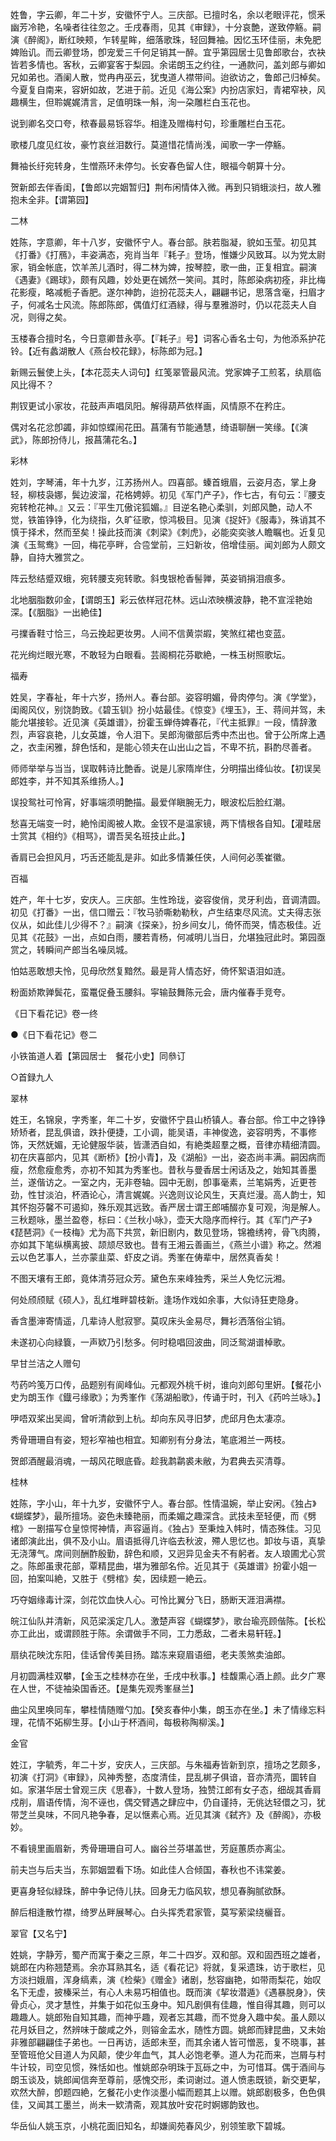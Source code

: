 <!-- { "loadSidebar": true } -->
姓鲁，字云卿，年二十岁，安徽怀宁人。三庆部。已擅时名，余以老眼评花，惯釆幽芳冷艳，名噪者往往忽之。壬戌春雨，见其《审録》，十分哀艶，遂致停觞。嗣演《醉阁》，断红映颊，乍转星眸，细落歌珠，轻回舞袖。因忆玉环佳丽，未免肥婢贻讥。而云卿登场，卽宠爱三千何足销其一醉。宜乎第园居士见鲁郎歌台，衣袂皆若多情也。客秋，云卿宴客于梨园。余诺朗玉之约往，一通款问，盖刘郎与卿如兄如弟也。酒阑人散，觉冉冉巫云，犹曳道人襟带间。迨欲访之，鲁郎己归棹矣。今夏复自南来，容姸如故，艺进于前。近见《海公案》内扮店家妇，青裙窄袂，风趣横生，但聆娓娓清言，足值明珠一斛，洵一朶雕栏白玉花也。

说到卿名交口夸，秾春最易铄容华。相逢及赠梅村句，珍重雕栏白玉花。

歌楼几度见红妆，豪竹哀丝泪数行。莫道惜花情尚浅，闻歌一字一停觞。

舞袖长纡宛转身，生憎燕环未停匀。长安春色留人住，眼福今朝算十分。

贺新郎去伴香闺，【鲁郎以完姻暂归】荆布闲情体入微。再到只销蛾淡扫，故人雅抱未全非。【谓第园】

二林

姓陈，字意卿，年十八岁，安徽怀宁人。春台部。肤若脂凝，貌如玉莹。初见其《打番》《打鴈》，丰姿满态，宛肖当年『耗子』登场，惟嫌少风致耳。以为党太尉家，销金帐底，饮羊羔儿酒时，得二林为婢，按琴腔，歌一曲，正复相宜。嗣演《遇妻》《踢球》，颇有风趣，妙处更在嫣然一笑间。其时，陈郎染病初痊，非比梅花影瘦，略减栀子香肥。遂尔神韵，迨扮花蕊夫人，翩翩书记，思落含毫，扫眉才子，何减名士风流。陈郎陈郎，偶值灯红酒緑，得与羣雅游时，仍以花蕊夫人自况，则得之矣。

玉楼春合擅时名，今日意卿昔永亭。【『耗子』号】词客心香名士句，为他添系护花铃。【近有蠡湖散人《燕台校花録》，标陈郎为冠。】

新赐云鬟使上头，【本花蕊夫人词句】红笺翠管最风流。党家婢子工煎茗，纨扇临风比得不？

荆钗更试小家妆，花鼓声声唱凤阳。解得葫芦依样画，风情原不在矜庄。

偶对名花忿卽蠲，非如惊蝶闹花田。菖蒲有节能通慧，绮语聊酬一笑缘。【《演武》，陈郎扮侍儿，报菖蒲花名。】

彩林

姓刘，字琴浦，年十九岁，江苏扬州人。四喜部。螓首蛾眉，云姿月态，掌上身轻，柳枝袅娜，鬓边波溜，花格娉婷。初见《军门产子》，作七古，有句云：『腰支宛转枪花神。』又云：『平生兀傲诧狐媚。』目逆名艳心柔驯，刘郎风艶，动人不觉，铁笛铮铮，化为绕指，久旷征歌，惊鸿极目。见演《捉奸》《服毒》，殊诮其不慎于择术，然而至矣！操此技而演《刺梁》《刺虎》，必能奕奕骇人瞻瞩也。近复见演《玉鸳鸯》一回，梅花亭畔，合卺堂前，三妇新妆，倍增佳丽。闻刘郎为人颇文静，自持大雅赏之。

阵云愁结蹙双蛾，宛转腰支宛转歌。斜曳银枪香髻亸，英姿销捐泪痕多。

北地胭脂数卯金，【谓朗玉】彩云依样冠花林。远山浓映横波静，艳不宣淫艳始深。【《胭脂》一出絶佳】

弓擈香鞋寸恰三，乌云挽起更妆男。人间不信黄崇嘏，笑煞红裙也变蓝。

花光绚烂眼光寒，不敢轻为白眼看。芸阁桐花芬歇絶，一株玉树照歌坛。

福寿

姓吴，字春祉，年十六岁，扬州人。春台部。姿容明媚，骨肉停匀。演《学堂》，闺阁风仪，别饶韵致。《碧玉钏》扮小姑最佳。《惊变》《埋玉》，王、蒋间并驾，未能允堪接轸。近见演《英雄谱》，扮霍玉蝉侍婢春花，『代主抵罪』一段，情辞激烈，声容哀艳，儿女英雄，令人泪下。吴郎洵徽部后秀中杰出也。曾于公所席上遇之，衣圭闲雅，辞色恬和，是能心领夫在山出山之旨，不卑不抗，斟酌尽善者。

师师举举与当当，误取韩诗比艶香。说是儿家隋岸住，分明描出绛仙妆。【初误吴郎姓李，并不知其系维扬人。】

误投鸳社可怜宵，好事端须明艶描。最爱佯瞋腕无力，眼波松后脸红潮。

愁喜无端变一时，絶怜闺阁被人欺。金钗不是温家镜，两下情根各自知。【灌畦居士赏其《相约》《相骂》，谓吾吴名班技止此。】

香肩已会担风月，巧舌还能乱是非。如此多情兼任侠，人间何必羡崔徽。

百福

姓产，年十七岁，安庆人。三庆部。生性玲珑，姿容俊俏，灵牙利齿，音调清圆。初见《打番》一出，信口赠云：『牧马骄嘶勅勒秋，卢生结束尽风流。丈夫得志张仪从，如此佳儿少得不？』嗣演《探亲》，扮乡间女儿，倚怀而哭，情态极佳。近见其《花鼓》一出，点如白雨，腰若青杨，何减明儿当日，允堪独冠此时。第园亟赏之，转瞬间产郎当名噪凤城。

怕姑恶敢想夫怜，见母欣然复黯然。最是背人情态好，倚怀絮语泪如涟。

粉面娇欺亸鬓花，蛮鼍促叠玉腰斜。寜输鼓舞陈元会，唐内催春手竞夸。

《日下看花记》卷一终

●《日下看花记》卷二

小铁笛道人着【第园居士　餐花小史】同叅订

○首録九人

翠林

姓王，名锦泉，字秀峯，年二十岁，安徽怀宁县山桥镇人。春台部。伶工中之铮铮矫矫者，昆乱俱谙，跌扑便捷，工小调，能吴语，丰神俊逸，姿容明秀，不事修饰，天然妩媚，无论健服华装，皆潇洒自如，有絶类超羣之概，音律亦精细清圆。初在庆喜部内，见其《断桥》【扮小青】，及《湖船》一出，姿态尚丰满。嗣因病而瘦，然愈瘦愈秀，亦初不知其为秀峯也。昔秋与曼香居士闲话及之，始知其善墨兰，遂偕访之。一室之内，无非卷轴。园中无剧，卽事毫素，兰笔娟秀，近更苍劲，性甘淡泊，杯酒论心，清言娓娓。兴逸则议论风生，天真烂漫。高人韵士，知其怀抱芬馨不可遏抑，殊乐观其远致。香严居士谓王郎哺醊亦复可观，洵是解人。三秋题咏，墨兰盈卷，标曰：《兰秋小咏》，壶天大隐序而梓行。其《军门产子》《琵琶洞》《一枝梅》尤为高下共赏，新旧剧内，数见登场，锦襜绣袴，骨飞肉腾，亦如其下笔纵横离披、颉颃尽致也。昔有王湘云善画兰，《燕兰小谱》称之。然湘云以色艺事人，兰亦蒙韭菜、虾皮之诮。秀峯在俦辈中，居然真香矣！

不图天壤有王郎，竟体清芬冠众芳。黛色东来峰独秀，采兰人免忆沅湘。

何处颀颀赋《硕人》，乱红堆畔碧枝新。逢场作戏如余事，大似诗狂吏隐身。

香含墨渖寄情遥，几辈诗人慰寂寥。莫叹床头金易尽，舞衫洒落俗尘销。

未遂初心向緑簔，一声欵乃引愁多。何时稳唱回波曲，同泛鸳湖谱棹歌。

早甘兰洁之人赠句

芍药吟笺万口传，品题别有阆峰仙。元都观外桃千树，谁向刘郎句里姸。【餐花小史为朗玉作《鐡弓缘歌》；为秀峯作《荡湖船歌》，传诵于时，刊入《药吟兰咏》。】

吚唔双桨出吴阊，曾听清歈到上杭。却向东风寻旧梦，虎邱月色太凄凉。

秀骨珊珊自有姿，短衫窄袖也相宜。知卿别有分身法，笔底湘兰一两枝。

贺郎酒醒最消魂，一刼风花眼底昏。趁我鹔鹴裘未敝，为君典去买清尊。

桂林

姓陈，字小山，年十九岁，安徽怀宁人。春台部。性情温婉，举止安闲。《独占》《蝴蝶梦》，最所擅场。姿色未臻艳丽，而柔媚之趣深含。武技未至轻便，而《劈棺》一剧描写仓皇惊愕神情，声容逼肖。《独占》至秉烛入帏时，情态殊佳。习见诸郎演此出，俱不及小山。眉语抵得几许临去秋波，殢人思忆也。卸妆与语，真挚无浇薄气。席间则酬酢殷勤，辞色和顺，又迥异见金夫不有躬者。友人琅圃尤心赏之。陈郎虽隶花部，覃精昆曲，堪为雅部名伶。近见其于《英雄谱》扮霍小姐一回，拍案叫絶，又胜于《劈棺》矣，因续题一絶云。

巧夺姻缘毒计深，剑花饮血快人心。可怜比翼分飞日，肠断天涯泪满襟。

皖江仙队并清新，风范梁溪定几人。激楚声容《蝴蝶梦》，歌台瑜亮顾偕陈。【长松亦工此出，或谓顾胜于陈。余谓做手不同，工力悉敌，二者未易轩轾。】

扇纨花映沈东阳，佳话曾传美目扬。踏冻来窥眉语细，老夫羡煞卖油郎。

月初圆满桂双攀，【金玉之桂林亦在坐，壬戌中秋事。】桂馥熏心酒上颜。此夕广寒在人世，不徒袖染国香还。【是集先观秀峯昼兰】

曲尘风里唤同车，攀桂情随赠勺加。【癸亥春仲小集，朗玉亦在坐。】未了情缘忘料理，花情不妬柳生芽。【小山于杯酒间，每极称陶柳溪。】

金官

姓江，字毓秀，年二十岁，安庆人，三庆部。与朱福寿皆新到京，擅场之艺颇多，初演《打洞》《审録》，风神秀整，态度清佳，昆乱梆子俱谙，音亦清亮，圜转自如。家湛华居士曾观三庆《思春》，十数人登场，独赞江郎有女子态，细觇其香肩戍削，眉语传情，洵不诬也，偶交臂遇之肆应中，仍自谨持，无佻达轻儇之习，犹带芝兰臭味，不同凡艳争春，足以惬素心焉。近见其演《弑齐》及《醉阁》，亦极妙。

不看镜里画眉新，秀骨珊珊自可人。幽谷兰芬堪盖世，芳庭蕙质亦离尘。

前夫岂与后夫当，东郭姻盟看下场。如此佳人合倾国，春秋也不讳棠姜。

更喜身轻似緑珠，醉中争记侍儿扶。回身无力临风软，想见春胸腻欲酥。

醉后相逢散竹襟，绮罗丛畔展琴心。白头挥秃君家管，莫写萦梁绕欐音。

翠官【又名宁】

姓姚，字静芳，蜀产而寓于秦之三原，年二十四岁。双和部。双和固西班之雄者，姚郎在内称翘楚焉。余亦耳熟其名，适《看花记》将就，复采遗珠，访于歌栏，见方淡扫娥眉，浑身缟素，演《检柴》《赠金》诸剧，愁容幽艳，如带雨梨花，始叹名下无虚，披榛采兰，有心人未易巧相值也。既而演《挈妆潜遁》《遇暴脱身》，侠骨贞心，灵才慧性，并集于如花似玉身中。知凡剧俱有佳趣，惟自得其趣，则可以趣趣人。姚郎殆自知其趣，而神乎趣，观者忘其趣，而不觉身入趣中矣。虽人颇以花月妖目之，然辨味于酸咸之外，则镕金盂水，随性方圆。姚郎而肄昆曲，又未始非雅部翩翩佳子弟也。一日再访，适郎未至，而其余诸人皆可憎恶，复不晓事，甚至管班伧父目道人为风颠，使少年血气，其人必饱老拳。道人为花而来，岂屑与村牛计较，司空见惯，殊恬如也。惟姚郎杂明珠于瓦砾之中，为可惜耳。偶于酒间与朗玉谈及，姚郎闻信奔至尊前，感愧交形，柔词谢过。道人愤恚既锁，新交更挈，欢然大醉，卽题四絶，乞餐花小史作淡墨小幅而题其上以赠。姚郎剧极多，色色俱佳，又闻其工墨兰，尚未一欵清斋，观其放叶安花时婀娜韵致也。

华岳仙人姚玉京，小桃花面旧知名，却嫌阆苑春风少，别领笙歌下碧城。


